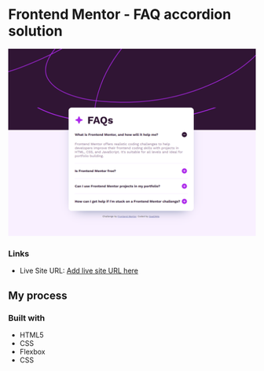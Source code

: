 # Frontend Mentor - FAQ accordion solution

![](./assets/images/Capture.PNG)


### Links

- Live Site URL: [Add live site URL here](https://your-live-site-url.com)

## My process

### Built with

- HTML5 
- CSS 
- Flexbox
- CSS 
